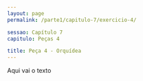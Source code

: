 ```yaml
---
layout: page
permalink: /parte1/capitulo-7/exercicio-4/

sessao: Capítulo 7
capitulo: Peças 4

title: Peça 4 - Orquídea
---
```


Aqui vai o texto
